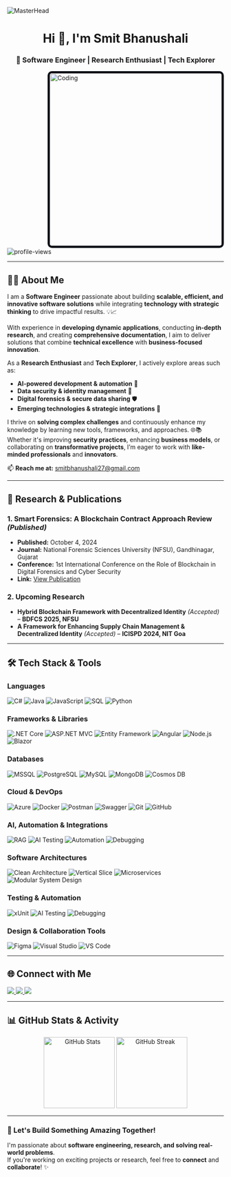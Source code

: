 ![MasterHead](https://github.com/Anmol-Baranwal/Cool-GIFs-For-GitHub/assets/74038190/d48893bd-0757-481c-8d7e-ba3e163feae7)

<h1 align="center">Hi 👋, I'm Smit Bhanushali</h1>
<h3 align="center">🚀 Software Engineer | Research Enthusiast | Tech Explorer</h3>

<img style="border:5px solid #0d1117; border-radius:10px;" align="right" alt="Coding" width="400" src="https://camo.githubusercontent.com/82f491f0f34bdd7b0082f9e122f254a05ac1e3eda4c974761727877fefd11350/68747470733a2f2f692e70696e696d672e636f6d2f6f726967696e616c732f65312f31662f38352f65313166383532396632313531633036383831656534633938616661656337322e676966">

<p align="left"> 
  <img src="https://komarev.com/ghpvc/?username=stranger-block&label=Profile%20Views&color=0e75b6&style=flat" alt="profile-views" />
</p>

---

## 👨‍💻 About Me  

I am a **Software Engineer** passionate about building **scalable, efficient, and innovative software solutions** while integrating **technology with strategic thinking** to drive impactful results. 💡📈  

With experience in **developing dynamic applications**, conducting **in-depth research**, and creating **comprehensive documentation**, I aim to deliver solutions that combine **technical excellence** with **business-focused innovation**.  

As a **Research Enthusiast** and **Tech Explorer**, I actively explore areas such as:  
- **AI-powered development & automation** 🤖  
- **Data security & identity management** 🔐  
- **Digital forensics & secure data sharing** 🛡️  
- **Emerging technologies & strategic integrations** 🚀  

I thrive on **solving complex challenges** and continuously enhance my knowledge by learning new tools, frameworks, and approaches. 🌐📚 Whether it's improving **security practices**, enhancing **business models**, or collaborating on **transformative projects**, I’m eager to work with **like-minded professionals** and **innovators**.  

📫 **Reach me at:** [smitbhanushali27@gmail.com](mailto:smitbhanushali27@gmail.com)



---

## 📄 Research & Publications  

### **1. Smart Forensics: A Blockchain Contract Approach Review** *(Published)*  
- **Published:** October 4, 2024  
- **Journal:** National Forensic Sciences University (NFSU), Gandhinagar, Gujarat  
- **Conference:** 1st International Conference on the Role of Blockchain in Digital Forensics and Cyber Security  
- **Link:** [View Publication](https://jcsdf.nfsu.ac.in/Articles?id=58)

### **2. Upcoming Research**
- **Hybrid Blockchain Framework with Decentralized Identity** *(Accepted)* – **BDFCS 2025, NFSU**  
- **A Framework for Enhancing Supply Chain Management & Decentralized Identity** *(Accepted)* – **ICISPD 2024, NIT Goa**

---

## 🛠️ Tech Stack & Tools  

### **Languages**
![C#](https://img.shields.io/badge/C%23-239120?style=for-the-badge&logo=c-sharp&logoColor=white)
![Java](https://img.shields.io/badge/Java-007396?style=for-the-badge&logo=java&logoColor=white)
![JavaScript](https://img.shields.io/badge/JavaScript-F7DF1E?style=for-the-badge&logo=javascript&logoColor=black)
![SQL](https://img.shields.io/badge/SQL-4479A1?style=for-the-badge&logo=sqlite&logoColor=white)
![Python](https://img.shields.io/badge/Python-3776AB?style=for-the-badge&logo=python&logoColor=white)

### **Frameworks & Libraries**
![.NET Core](https://img.shields.io/badge/.NET%20Core-512BD4?style=for-the-badge&logo=dotnet&logoColor=white)
![ASP.NET MVC](https://img.shields.io/badge/ASP.NET%20MVC-68217A?style=for-the-badge&logo=.net&logoColor=white)
![Entity Framework](https://img.shields.io/badge/Entity%20Framework-68217A?style=for-the-badge&logo=dotnet&logoColor=white)
![Angular](https://img.shields.io/badge/Angular-DD0031?style=for-the-badge&logo=angular&logoColor=white)
![Node.js](https://img.shields.io/badge/Node.js-339933?style=for-the-badge&logo=node.js&logoColor=white)
![Blazor](https://img.shields.io/badge/Blazor-512BD4?style=for-the-badge&logo=blazor&logoColor=white)

### **Databases**
![MSSQL](https://img.shields.io/badge/MSSQL-CC2927?style=for-the-badge&logo=microsoftsqlserver&logoColor=white)
![PostgreSQL](https://img.shields.io/badge/PostgreSQL-336791?style=for-the-badge&logo=postgresql&logoColor=white)
![MySQL](https://img.shields.io/badge/MySQL-4479A1?style=for-the-badge&logo=mysql&logoColor=white)
![MongoDB](https://img.shields.io/badge/MongoDB-47A248?style=for-the-badge&logo=mongodb&logoColor=white)
![Cosmos DB](https://img.shields.io/badge/CosmosDB-00BFFF?style=for-the-badge&logo=azure-cosmos-db&logoColor=white)

### **Cloud & DevOps**
![Azure](https://img.shields.io/badge/Microsoft%20Azure-0078D4?style=for-the-badge&logo=microsoftazure&logoColor=white)
![Docker](https://img.shields.io/badge/Docker-2496ED?style=for-the-badge&logo=docker&logoColor=white)
![Postman](https://img.shields.io/badge/Postman-FF6C37?style=for-the-badge&logo=postman&logoColor=white)
![Swagger](https://img.shields.io/badge/Swagger-85EA2D?style=for-the-badge&logo=swagger&logoColor=black)
![Git](https://img.shields.io/badge/Git-F05032?style=for-the-badge&logo=git&logoColor=white)
![GitHub](https://img.shields.io/badge/GitHub-181717?style=for-the-badge&logo=github&logoColor=white)

### **AI, Automation & Integrations**
![RAG](https://img.shields.io/badge/RAG%20(Retrieval%20Augmented%20Generation)-FF6F00?style=for-the-badge&logo=openai&logoColor=white)
![AI Testing](https://img.shields.io/badge/AI%20Testing-FF5733?style=for-the-badge&logo=ai&logoColor=white)
![Automation](https://img.shields.io/badge/Workflow%20Automation-n8n%2FZapier-blue?style=for-the-badge&logo=automation&logoColor=white)
![Debugging](https://img.shields.io/badge/Advanced%20Debugging-00C7B7?style=for-the-badge&logo=bug&logoColor=white)

### **Software Architectures**
![Clean Architecture](https://img.shields.io/badge/Clean%20Architecture-1E90FF?style=for-the-badge&logo=visualstudiocode&logoColor=white)
![Vertical Slice](https://img.shields.io/badge/Vertical%20Slice%20Architecture-9B59B6?style=for-the-badge&logo=structure&logoColor=white)
![Microservices](https://img.shields.io/badge/Microservices-4CAF50?style=for-the-badge&logo=microgenetics&logoColor=white)
![Modular System Design](https://img.shields.io/badge/Modular%20Design-FFB800?style=for-the-badge&logo=blueprint&logoColor=white)

### **Testing & Automation**
![xUnit](https://img.shields.io/badge/xUnit-512BD4?style=for-the-badge&logo=.net&logoColor=white)
![AI Testing](https://img.shields.io/badge/AI%20Testing-FF5733?style=for-the-badge&logo=ai&logoColor=white)
![Debugging](https://img.shields.io/badge/Debugging-00C7B7?style=for-the-badge&logo=bug&logoColor=white)

### **Design & Collaboration Tools**
![Figma](https://img.shields.io/badge/Figma-F24E1E?style=for-the-badge&logo=figma&logoColor=white)
![Visual Studio](https://img.shields.io/badge/Visual%20Studio-5C2D91?style=for-the-badge&logo=visualstudio&logoColor=white)
![VS Code](https://img.shields.io/badge/VS%20Code-0078D7?style=for-the-badge&logo=visual-studio-code&logoColor=white)

---

## 🌐 Connect with Me  
<p align="left">
  <a href="https://linkedin.com/in/smit-web3dev" target="_blank">
    <img src="https://img.shields.io/badge/LinkedIn-0077B5?style=for-the-badge&logo=linkedin&logoColor=white" />
  </a>
  <a href="https://www.instagram.com/stranger__3.0" target="_blank">
    <img src="https://img.shields.io/badge/Instagram-E4405F?style=for-the-badge&logo=instagram&logoColor=white" />
  </a>
  <a href="https://twitter.com/smit_2202" target="_blank">
    <img src="https://img.shields.io/badge/Twitter-1DA1F2?style=for-the-badge&logo=twitter&logoColor=white" />
  </a>
</p>

---

## 📊 GitHub Stats & Activity  
<p align="center">
  <img src="https://github-readme-stats.vercel.app/api?username=stranger-block&show_icons=true&theme=tokyonight" alt="GitHub Stats" height="165" />
  <img src="https://github-readme-streak-stats.herokuapp.com/?user=stranger-block&theme=tokyonight" alt="GitHub Streak" height="165" />
</p>

---

### 🚀 Let's Build Something Amazing Together!  
I'm passionate about **software engineering, research, and solving real-world problems**.  
If you're working on exciting projects or research, feel free to **connect** and **collaborate**! ✨
